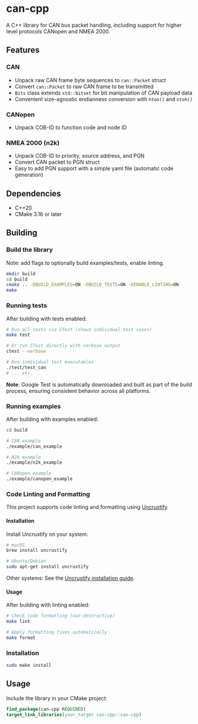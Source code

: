 # can-cpp

A C++ library for CAN bus packet handling, including support for higher level protocols CANopen and NMEA 2000.

## Features

### CAN
- Unpack raw CAN frame byte sequences to `can::Packet` struct
- Convert `can::Packet` to raw CAN frame to be transmitted
- `Bits` class extends `std::bitset` for bit manipulation of CAN payload data
- Convenient size-agnostic endianness conversion with `hton()` and `ntoh()`

### CANopen
- Unpack COB-ID to function code and node ID

### NMEA 2000 (n2k)
- Unpack COB-ID to priority, source address, and PGN
- Convert CAN packet to PGN struct
- Easy to add PGN support with a simple yaml file (automatic code generation)

## Dependencies

- C++20
- CMake 3.16 or later

## Building

### Build the library

Note: add flags to optionally build examples/tests, enable linting.

```bash
mkdir build
cd build
cmake .. -DBUILD_EXAMPLES=ON -DBUILD_TESTS=ON -DENABLE_LINTING=ON
make
```

### Running tests

After building with tests enabled:

```bash
# Run all tests via CTest (shows individual test cases)
make test

# Or run CTest directly with verbose output
ctest --verbose

# Run individual test executables
./test/test_can
# ... etc.
```

**Note**: Google Test is automatically downloaded and built as part of the build process, ensuring consistent behavior across all platforms.

### Running examples

After building with examples enabled:

```bash
cd build

# CAN example
./example/can_example

# N2k example
./example/n2k_example

# CANopen example
./example/canopen_example
```

### Code Linting and Formatting

This project supports code linting and formatting using [Uncrustify](https://github.com/uncrustify/uncrustify). 

#### Installation

Install Uncrustify on your system:

```bash
# macOS
brew install uncrustify

# Ubuntu/Debian
sudo apt-get install uncrustify
```

Other systems: See the [Uncrustify installation guide](https://github.com/uncrustify/uncrustify).

#### Usage

After building with linting enabled:

```bash
# Check code formatting (non-destructive)
make lint

# Apply formatting fixes automatically
make format
```

### Installation

```bash
sudo make install
```

## Usage

Include the library in your CMake project:

```cmake
find_package(can-cpp REQUIRED)
target_link_libraries(your_target can-cpp::can-cpp)
```
